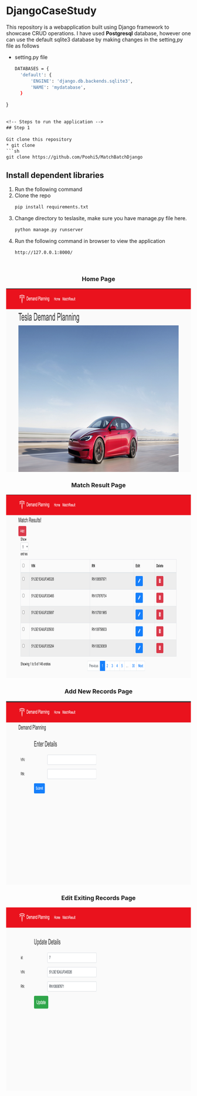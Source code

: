 # DjangoCaseStudy

This repository is a webapplication built using Django framework to showcase CRUD operations. I have used **Postgresql** database, however one can use the default sqlite3 database by making changes in the setting,py file as follows

* setting.py file
  ```sh
  DATABASES = {
    'default': {
        'ENGINE': 'django.db.backends.sqlite3',
        'NAME': 'mydatabase',
    }
}
  ```

<!-- Steps to run the application -->
## Step 1

Git clone this repository
* git clone
  ```sh
  git clone https://github.com/Poohi5/MatchBatchDjango
  ```

## Install dependent libraries

1. Run the following command
2. Clone the repo
   ```sh
   pip install requirements.txt
   ```
3. Change directory to teslasite, make sure you have manage.py file here.
   ```sh
   python manage.py runserver
   ```
4. Run the following command in browser to view the application
   ```sh
   http://127.0.0.1:8000/
   ```

   
<!-- Webapplication screenshots -->
<br />
 <h3 align="center">Home Page</h3>
    <img src="https://github.com/Poohi5/MatchBatchDjango/blob/main/HomePage.png" alt="homepage" width="800" height="500">

<br />
 <h3 align="center">Match Result Page</h3>
    <img src="https://github.com/Poohi5/MatchBatchDjango/blob/main/MatchResultPage.png" alt="matchresult" width="800" height="500">

<br />
 <h3 align="center">Add New Records Page</h3>
    <img src="https://github.com/Poohi5/MatchBatchDjango/blob/main/addnewrecords.png" alt="matchresult" width="800" height="500">
 
<br />
 <h3 align="center">Edit Exiting Records Page</h3>
    <img src="https://github.com/Poohi5/MatchBatchDjango/blob/main/editdetails.png" alt="matchresult" width="800" height="500">
